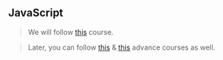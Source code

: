 ## JavaScript

>We will follow [this](https://www.coursera.org/learn/programming-with-javascript?specialization=meta-front-end-developer) course.

>Later, you can follow [this](https://www.coursera.org/learn/react-basics?specialization=meta-front-end-developer) & [this](https://www.coursera.org/learn/advanced-react?specialization=meta-front-end-developer) advance courses as well.